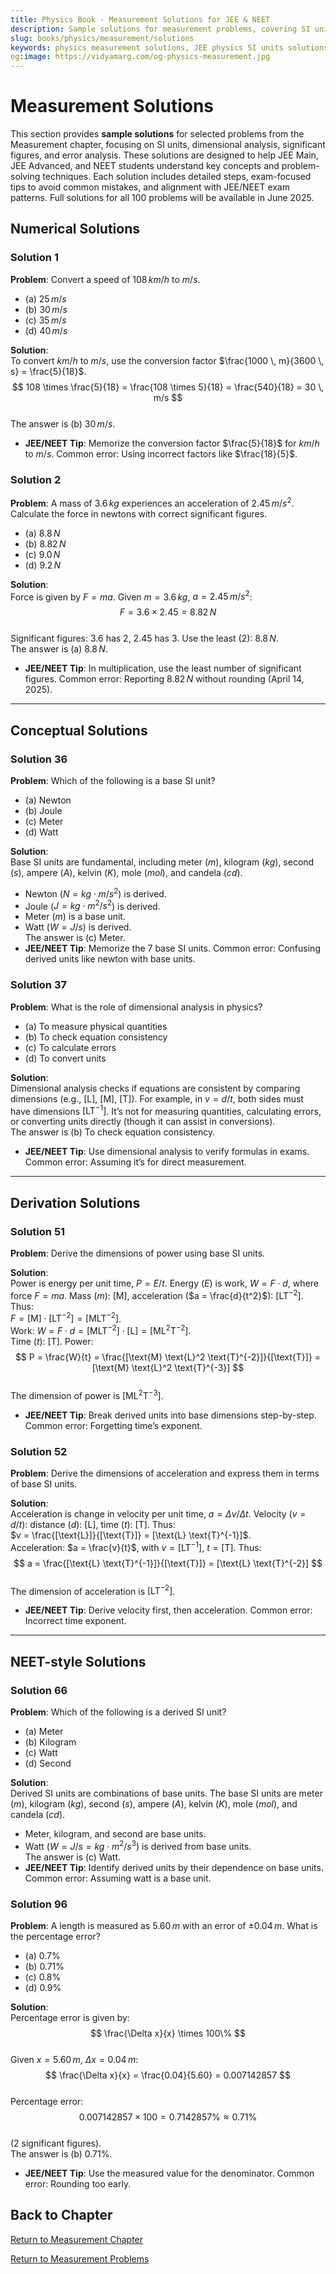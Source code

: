 ```yaml
---
title: Physics Book - Measurement Solutions for JEE & NEET
description: Sample solutions for measurement problems, covering SI units, dimensional analysis, significant figures, and error analysis, tailored for JEE and NEET preparation.
slug: books/physics/measurement/solutions
keywords: physics measurement solutions, JEE physics SI units solutions, NEET physics dimensional analysis solutions, significant figures
og:image: https://vidyamarg.com/og-physics-measurement.jpg
---
```


# Measurement Solutions

This section provides **sample solutions** for selected problems from the Measurement chapter, focusing on SI units, dimensional analysis, significant figures, and error analysis. These solutions are designed to help JEE Main, JEE Advanced, and NEET students understand key concepts and problem-solving techniques. Each solution includes detailed steps, exam-focused tips to avoid common mistakes, and alignment with JEE/NEET exam patterns. Full solutions for all 100 problems will be available in June 2025.

## Numerical Solutions

### Solution 1
**Problem**: Convert a speed of $108 \, km/h$ to $m/s$.  
- (a) $25 \, m/s$  
- (b) $30 \, m/s$  
- (c) $35 \, m/s$  
- (d) $40 \, m/s$

**Solution**:  
To convert $km/h$ to $m/s$, use the conversion factor $\frac{1000 \, m}{3600 \, s} = \frac{5}{18}$.  
$$
108 \times \frac{5}{18} = \frac{108 \times 5}{18} = \frac{540}{18} = 30 \, m/s
$$  
The answer is (b) $30 \, m/s$.  
- **JEE/NEET Tip**: Memorize the conversion factor $\frac{5}{18}$ for $km/h$ to $m/s$. Common error: Using incorrect factors like $\frac{18}{5}$.

### Solution 2
**Problem**: A mass of $3.6 \, kg$ experiences an acceleration of $2.45 \, m/s^2$. Calculate the force in newtons with correct significant figures.  
- (a) $8.8 \, N$  
- (b) $8.82 \, N$  
- (c) $9.0 \, N$  
- (d) $9.2 \, N$

**Solution**:  
Force is given by $F = m a$. Given $m = 3.6 \, kg$, $a = 2.45 \, m/s^2$:  
$$
F = 3.6 \times 2.45 = 8.82 \, N
$$  
Significant figures: $3.6$ has 2, $2.45$ has 3. Use the least (2): $8.8 \, N$.  
The answer is (a) $8.8 \, N$.  
- **JEE/NEET Tip**: In multiplication, use the least number of significant figures. Common error: Reporting $8.82 \, N$ without rounding (April 14, 2025).

---

## Conceptual Solutions

### Solution 36
**Problem**: Which of the following is a base SI unit?  
- (a) Newton  
- (b) Joule  
- (c) Meter  
- (d) Watt

**Solution**:  
Base SI units are fundamental, including meter ($m$), kilogram ($kg$), second ($s$), ampere ($A$), kelvin ($K$), mole ($mol$), and candela ($cd$).  
- Newton ($N = kg \cdot m / s^2$) is derived.  
- Joule ($J = kg \cdot m^2 / s^2$) is derived.  
- Meter ($m$) is a base unit.  
- Watt ($W = J/s$) is derived.  
The answer is (c) Meter.  
- **JEE/NEET Tip**: Memorize the 7 base SI units. Common error: Confusing derived units like newton with base units.

### Solution 37
**Problem**: What is the role of dimensional analysis in physics?  
- (a) To measure physical quantities  
- (b) To check equation consistency  
- (c) To calculate errors  
- (d) To convert units

**Solution**:  
Dimensional analysis checks if equations are consistent by comparing dimensions (e.g., $[\text{L}]$, $[\text{M}]$, $[\text{T}]$). For example, in $v = d / t$, both sides must have dimensions $[\text{L} \text{T}^{-1}]$. It’s not for measuring quantities, calculating errors, or converting units directly (though it can assist in conversions).  
The answer is (b) To check equation consistency.  
- **JEE/NEET Tip**: Use dimensional analysis to verify formulas in exams. Common error: Assuming it’s for direct measurement.

---

## Derivation Solutions

### Solution 51
**Problem**: Derive the dimensions of power using base SI units.

**Solution**:  
Power is energy per unit time, $P = E / t$. Energy ($E$) is work, $W = F \cdot d$, where force $F = m a$. Mass ($m$): $[\text{M}]$, acceleration ($a = \frac{d}{t^2}$): $[\text{L} \text{T}^{-2}]$. Thus:  
$F = [\text{M}] \cdot [\text{L} \text{T}^{-2}] = [\text{M} \text{L} \text{T}^{-2}]$.  
Work: $W = F \cdot d = [\text{M} \text{L} \text{T}^{-2}] \cdot [\text{L}] = [\text{M} \text{L}^2 \text{T}^{-2}]$.  
Time ($t$): $[\text{T}]$. Power:  
$$
P = \frac{W}{t} = \frac{[\text{M} \text{L}^2 \text{T}^{-2}]}{[\text{T}]} = [\text{M} \text{L}^2 \text{T}^{-3}]
$$  
The dimension of power is $[\text{M} \text{L}^2 \text{T}^{-3}]$.  
- **JEE/NEET Tip**: Break derived units into base dimensions step-by-step. Common error: Forgetting time’s exponent.

### Solution 52
**Problem**: Derive the dimensions of acceleration and express them in terms of base SI units.

**Solution**:  
Acceleration is change in velocity per unit time, $a = \Delta v / \Delta t$. Velocity ($v = d / t$): distance ($d$): $[\text{L}]$, time ($t$): $[\text{T}]$. Thus:  
$v = \frac{[\text{L}]}{[\text{T}]} = [\text{L} \text{T}^{-1}]$.  
Acceleration: $a = \frac{v}{t}$, with $v = [\text{L} \text{T}^{-1}]$, $t = [\text{T}]$. Thus:  
$$
a = \frac{[\text{L} \text{T}^{-1}]}{[\text{T}]} = [\text{L} \text{T}^{-2}]
$$  
The dimension of acceleration is $[\text{L} \text{T}^{-2}]$.  
- **JEE/NEET Tip**: Derive velocity first, then acceleration. Common error: Incorrect time exponent.

---

## NEET-style Solutions

### Solution 66
**Problem**: Which of the following is a derived SI unit?  
- (a) Meter  
- (b) Kilogram  
- (c) Watt  
- (d) Second

**Solution**:  
Derived SI units are combinations of base units. The base SI units are meter ($m$), kilogram ($kg$), second ($s$), ampere ($A$), kelvin ($K$), mole ($mol$), and candela ($cd$).  
- Meter, kilogram, and second are base units.  
- Watt ($W = J/s = kg \cdot m^2 / s^3$) is derived from base units.  
The answer is (c) Watt.  
- **JEE/NEET Tip**: Identify derived units by their dependence on base units. Common error: Assuming watt is a base unit.

### Solution 96
**Problem**: A length is measured as $5.60 \, m$ with an error of $\pm 0.04 \, m$. What is the percentage error?  
- (a) $0.7\%$  
- (b) $0.71\%$  
- (c) $0.8\%$  
- (d) $0.9\%$

**Solution**:  
Percentage error is given by:  
$$
\frac{\Delta x}{x} \times 100\%
$$  
Given $x = 5.60 \, m$, $\Delta x = 0.04 \, m$:  
$$
\frac{\Delta x}{x} = \frac{0.04}{5.60} = 0.007142857
$$  
Percentage error:  
$$
0.007142857 \times 100 = 0.7142857\% \approx 0.71\%
$$  
(2 significant figures).  
The answer is (b) $0.71\%$.  
- **JEE/NEET Tip**: Use the measured value for the denominator. Common error: Rounding too early.

## Back to Chapter
[Return to Measurement Chapter](./index.md)

[Return to Measurement Problems](./problems.md)